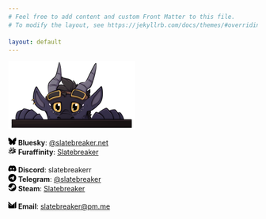 ```yaml
---
# Feel free to add content and custom Front Matter to this file.
# To modify the layout, see https://jekyllrb.com/docs/themes/#overriding-theme-defaults

layout: default
---
```

![Me](/img/sticker.png)

<span><svg role="img" width = 16px height=16px viewBox="0 0 24 24" xmlns="http://www.w3.org/2000/svg"><title>Bluesky</title><path d="M12 10.8c-1.087-2.114-4.046-6.053-6.798-7.995C2.566.944 1.561 1.266.902 1.565.139 1.908 0 3.08 0 3.768c0 .69.378 5.65.624 6.479.815 2.736 3.713 3.66 6.383 3.364.136-.02.275-.039.415-.056-.138.022-.276.04-.415.056-3.912.58-7.387 2.005-2.83 7.078 5.013 5.19 6.87-1.113 7.823-4.308.953 3.195 2.05 9.271 7.733 4.308 4.267-4.308 1.172-6.498-2.74-7.078a8.741 8.741 0 0 1-.415-.056c.14.017.279.036.415.056 2.67.297 5.568-.628 6.383-3.364.246-.828.624-5.79.624-6.478 0-.69-.139-1.861-.902-2.206-.659-.298-1.664-.62-4.3 1.24C16.046 4.748 13.087 8.687 12 10.8Z"/></svg> **Bluesky**: [@slatebreaker.net](https://bsky.app/profile/slatebreaker.net)</span>  
<span><svg role="img" width = 16px height=16px viewBox="0 0 24 24" xmlns="http://www.w3.org/2000/svg"><title>Fur Affinity</title><path d="M5.7 22.086c-.43-.11-1.068-.505-1.193-.74-.113-.21-.02-1.356.116-1.44.113-.07.113-.265 0-.444-.069-.109-.235-.081-.801.132-.89.335-1.195.336-1.839.01C1.348 19.282.7 18.557.273 17.69c-.45-.914-.388-1.097.518-1.538.392-.19.932-.485 1.2-.655l.485-.31-.049-.724-.05-.725.492-.525.492-.526-.185-.285-.438-.671c-.212-.323-.234-.424-.132-.615.158-.295.095-.347-.256-.213-.157.06-.33.108-.384.108-.133 0-.124-.387.016-.648.158-.296.036-.373-.221-.14-.157.141-.245.162-.331.076-.299-.299.627-2.522 1.193-2.867l.351-.214h-.447c-.247 0-.448-.04-.448-.09 0-.302 1.386-.99 2.37-1.175l.678-.128 1.169-1.878c.643-1.033 1.235-1.932 1.316-2 .313-.26.532-.028 1.471 1.548.524.879.982 1.628 1.018 1.664.037.037.371-.164.743-.446.83-.627 3.339-2.091 4.391-2.562.588-.262.817-.32.949-.237.142.09.206.518.355 2.364.1 1.24.18 2.61.177 3.045-.007 1.202.004 1.37.09 1.367.043 0 .265-.262.493-.58.702-.981.523-.945 2.491-.508l1.731.384 1.197 1.007c1.127.949 1.378 1.217 1.253 1.342-.03.029-.758.063-1.62.076-1.845.028-2.937.289-3.567.852-.328.294-.366.386-.377.907-.007.319-.009.612-.004.65.005.04.445-.114.977-.342.532-.227 1.042-.413 1.135-.413.092 0 .582.416 1.089.926l.921.925-.55 1.06-.552 1.06.5.57c.274.313.485.622.47.686-.044.179-1.023.99-1.195.99-.083 0-.151-.036-.152-.079 0-.043-.09-.228-.202-.41l-.201-.33-.718.199c-.956.265-1.105.253-1.456-.114-.358-.373-.478-.33-.478.173 0 .512-.368 1.125-.83 1.381-.409.227-2.396.944-3.438 1.24a7.784 7.784 0 0 0-1.13.43c-1.05.528-1.072.256-.089-1.108.608-.842.946-1.18 2.002-2.007.698-.547 1.29-1.068 1.316-1.16.025-.09.153-.944.284-1.896l.238-1.732-.52-.983c-.518-.978-.52-.984-.34-1.298.098-.173.16-.315.137-.315-.038 0-.784.414-.887.492-.023.018.085.132.24.255.323.253.724.99.904 1.659.137.507.04 2.034-.113 1.792-.057-.09-.09.025-.09.314-.003.465-.376 1.495-.542 1.495-.051 0-.093-.095-.093-.21 0-.117-.048-.212-.106-.212-.065 0-.081.16-.042.41l.066.41-.685-.015c-.502-.01-.738.032-.881.159-.287.253-2.584 1.447-3.396 1.766-1.069.419-1.14.494-1.498 1.602-.176.545-.389 1.096-.473 1.226-.34.521-1.547.87-2.326.67zm1.11-.594c.18-.204.327-.309.327-.231a.447.447 0 0 1-.125.265c-.068.069-.092.158-.051.198.1.1.344-.254.502-.734.153-.463.299-.61.226-.228-.027.143-.025.26.005.26.148 0 .537-.872.724-1.622.28-1.122.361-1.259 1.283-2.13.63-.596.816-.842.91-1.212.192-.748.233-.814.32-.516.044.145.055.382.025.527-.08.403.11.163.607-.763.543-1.011.668-1.105.617-.467l-.038.484.351-.338c.465-.447 1.386-1.672 1.387-1.845 0-.075-.13-.257-.289-.405-.276-.255-.231-.269.25-.075.139.056.156.023.091-.184-.424-1.372-.948-2.169-2.166-3.296-1-.925-1.51-1.273-2.411-1.645l-.727-.299-.658.386c-.614.36-3.89 3.406-3.89 3.617 0 .558 2.683-1.523 3.953-3.064.326-.397.607-.64.74-.64.392-.002 1.555.78 2.428 1.632 1.001.978 1.359 1.584 1.28 2.171-.06.442-.456 1.3-.691 1.495-.13.107-.146.075-.103-.215.027-.189.034-.343.014-.343-.02 0-.181.155-.36.343-.285.303-.317.315-.271.105.063-.289.046-.29-.729-.022a25.67 25.67 0 0 1-1.628.47c-1.125.287-1.701.505-2.13.81-.346.246-.372.402-.065.402.124 0 .388.172.586.383l.362.383.165-.236c.155-.221.728-.53.983-.53.063 0-.006.158-.153.35-.24.315-.267.443-.258 1.239.009.824-.03.993-.543 2.363-.303.811-.665 1.628-.804 1.815-.339.455-1.1.887-1.678.952-.444.05-.462.064-.303.24.284.314.759.464 1.05.331.209-.095.243-.088.194.038-.117.306.364.154.69-.219zm-1.664-.97a4.035 4.035 0 0 0-.251-.386c-.144-.192-.154-.188-.225.095-.08.317.047.47.39.473.147.001.166-.038.086-.183zm1.443-.68c.194-.194.152-.355-.127-.482-.326-.15-.387-.078-.255.3.118.338.191.372.382.182zm-3.1-.35c.21-.087.381-.178.381-.201 0-.175-1.24-.886-2.034-1.165a38.388 38.388 0 0 1-1.158-.421c-.306-.131.179.609.8 1.22.714.703 1.294.867 2.01.567zm-1.279-.127c-.158-.056-.177-.345-.023-.345.11 0 .269.295.195.359-.022.018-.1.012-.172-.014zm-.734-.688c-.2-.26-.242-.381-.149-.439.128-.08.664.352.588.474-.085.138-.32.12-.44-.035zm3.975.296c.813-.147.928-.198 1.245-.557.563-.638.986-1.455.948-1.834-.052-.525-.448-.75-1.425-.805-.451-.026-1.02.006-1.262.072-.582.157-1.206.863-1.45 1.64l-.184.583.276.47c.296.506.547.706.798.637.087-.024.561-.116 1.054-.206zm.1-.96c-.11-.134-.106-.192.03-.328.21-.21.397-.099.397.234 0 .293-.22.342-.426.094zm-.953-.638c-.27-.326.26-.736.594-.459.224.186.19.288-.152.465-.273.141-.32.14-.442-.006zm1.226-.526c-.161-.161-.162-.193-.013-.343.183-.182.338-.09.395.237.047.268-.162.326-.382.106zm4.412 1.437c.425-.182.99-.798.855-.932-.1-.1-1.189.63-1.3.873-.145.319-.157.317.445.06zm-8.732-.641c-.46-.23-.879-.458-.929-.508-.05-.05.19-.122.546-.163.7-.079 1.748-.36 1.662-.447-.03-.03-.426.017-.88.105-1.457.28-1.653.294-1.5.109.074-.089.363-.277.642-.418.544-.276.68-.42.236-.251-.602.229-1.204.657-1.204.857 0 .136.77.61 1.44.885.932.383.926.298-.013-.169zm10.603-.325c.972-.547.98-.556.391-.48-.636.084-1.04.274-1.04.49a.49.49 0 0 1-.127.299c-.218.218-.023.14.776-.309zm8.076-1.603c.037-.565-.019-.588-.69-.283-.496.225-.491.213-.34.761l.11.39.444-.189c.422-.179.446-.212.476-.679zm-5.436-.145c.046-.392-.033-.972-.179-1.32-.045-.107-.031-.185.032-.185.117 0 .546 1.053.546 1.342 0 .14.026.149.13.044.247-.246.077-1.808-.293-2.703-.169-.407.257.05.481.515l.208.433-.035-.527c-.062-.934-.38-1.46-1.203-1.993-1.042-.673-1.089-.759-.417-.753.563.004 1.724-.433 1.985-.747.099-.12.085-.133-.077-.071-.12.046-.042-.085.196-.33.518-.533.535-.822.026-.433-.445.338-.466.277-.08-.229.267-.349.293-.47.327-1.494.036-1.091.033-1.11-.165-.932-.123.111-.24.145-.3.086-.23-.227-.43.18-.615 1.258-.105.609-.253 1.258-.33 1.442-.143.347-.665.751-1.323 1.025l-.38.157-.58-.933-.582-.932.32-.064c.297-.06.306-.075.128-.205-.18-.131-.171-.146.113-.209.309-.068.85-.456.761-.545-.026-.026-.2-.005-.384.048-.39.112-.44-.006-.098-.234.13-.087.397-.453.593-.813.327-.603.338-.65.132-.585-.178.056-.246.014-.33-.206a1.805 1.805 0 0 1-.105-.53c0-.182-.045-.237-.157-.194-.222.085-.298-.192-.175-.637.057-.208.082-.378.055-.378-.118 0-1.311.811-1.962 1.334-.79.634-.854.828-.55 1.67.083.231.152.428.153.438 0 .01-.07.006-.158-.007-.088-.013-.337-.196-.553-.407-.573-.557-1.494-.93-2.448-.992-.83-.053-.883.098-.083.233.863.146.47.26-.896.26-1.059 0-1.615.052-2.222.207-.99.253-1.374.438-.732.353.554-.074 1.637.055 1.556.185-.033.054-.2.098-.373.098-.573 0-1.49.4-1.95.853-.402.394-1.07 1.528-.963 1.634.025.025.254-.07.509-.213.66-.366 1.57-.708 1.57-.59 0 .055-.102.154-.226.22-.53.285-1.46 1.31-1.46 1.611 0 .027.25-.018.553-.099.305-.08.673-.147.82-.148.248-.001.264.029.232.447l-.034.447.237-.316c.395-.528 2.1-2.244 2.853-2.872.39-.325.697-.604.682-.619-.015-.015-.204.013-.42.061-.609.138-.461-.06.214-.285l.606-.202-.395-.075c-.676-.127-.433-.245.304-.146 1.468.197 2.966 1.002 4.336 2.33 1.051 1.02 1.635 1.917 2.014 3.097l.311.972-.5.766c-.659 1.007-.906 1.438-.848 1.48.051.037 1.375.473 1.485.489.037.005.088-.167.113-.382zm-9.664-.727l1.053-1.013-.422.068-.421.068.263-.211c.312-.251.258-.269-.224-.072-.195.08-.474.182-.619.225-.262.08-.262.079-.063-.145.438-.49.006-.183-.76.54-.446.42-1 .92-1.232 1.108-.366.298-.387.336-.158.289.145-.03.5-.012.79.039.29.05.575.098.634.105.058.007.58-.444 1.159-1zm-1.747-.388c.327-.297.423-.452.375-.606-.068-.212-.262-.287-.262-.1a.106.106 0 0 1-.106.105c-.058 0-.105-.118-.105-.263 0-.34-.14-.335-.414.014-.276.351-.28.5-.008.355.249-.134.273-.017.056.27-.167.221-.22.718-.068.66.05-.019.29-.215.532-.435zm15.769-.113c.443-.196.754-.388.69-.427-.135-.084-1.518.504-1.573.669-.055.163-.008.15.883-.242zm-15.231-1.64c-.06-.112-.11-.35-.11-.527 0-.344-.173-.437-.283-.151-.07.183.254.882.41.882.05 0 .043-.092-.017-.204zm.38-.272c.063-.164-.127-.473-.291-.473-.108 0-.126.459-.023.562.117.117.25.08.314-.089zm4.212-.492l.347-.262c.023-.018-.078-.126-.225-.242-.319-.25-.641-.998-.552-1.28.087-.272-.09-.25-.445.056-.252.216-.295.33-.289.768.009.626.309 1.19.634 1.19.124 0 .363-.104.53-.23zm-4.962-1.33c-.078-.078-.396.107-.447.26-.02.058.072.155.204.214.211.095.244.077.275-.15.018-.142.004-.288-.032-.324zm5.232.016c.106-.096.192-.231.192-.3 0-.208-.378-.484-.564-.413-.203.078-.234.574-.047.76.163.164.189.161.419-.047zm5.653-1.38c.377-.361.427-.476.583-1.344.094-.521.244-1.517.334-2.213a87.1 87.1 0 0 1 .262-1.89c.055-.345.082-.644.06-.666-.021-.021-.261.616-.533 1.417-.272.8-.52 1.527-.552 1.614-.033.089.062.047.22-.098.152-.14.277-.216.277-.167 0 .271-.39 1.314-.599 1.601-.28.385-.317.542-.083.347.433-.36.226.322-.27.887-.304.345-.318.554-.017.254.238-.239.14.15-.103.41-.378.402-.023.274.421-.152zm-4.133-2.467c-.191-.273-.227-.183-.055.138.063.117.139.188.17.158.03-.03-.022-.163-.115-.296zm-.64-1.149c.16-.31.156-.343-.125-.817-.208-.352-.303-.44-.33-.31-.047.23-.22.235-.532.016-.24-.167-.24-.166-.172.2.038.201.025.394-.028.427-.054.033-.339-.103-.634-.302l-.537-.362-.069.314c-.038.173-.11.314-.16.314-.137 0-.419-.442-.419-.656 0-.331-.148-.201-.599.525l-.44.71.322.034c.177.02.373-.016.435-.079.187-.186 1.744-.127 2.337.089.729.265.763.261.952-.103zm1.1 14.733l-.47-.237v-1.264l.79-.394c.435-.216.824-.394.865-.395.106-.002.61.881.61 1.07 0 .159-1.114 1.457-1.25 1.457-.042 0-.287-.106-.545-.237zm-1.154-.657c-.196-.202-.335-.386-.31-.41.025-.024.223-.117.44-.207l.395-.164v.574c0 .316-.038.574-.084.574-.047 0-.245-.165-.44-.367zm2.876-1.33c-.278-.42-.282-.448-.097-.558.107-.063.51-.316.894-.561.691-.441.962-.54.962-.354 0 .116-1.2 1.748-1.356 1.845-.061.038-.243-.13-.403-.373z"/></svg> **Furaffinity**: [Slatebreaker](https://www.furaffinity.net/user/slatebreaker)</span>  
<br>
<span><svg role="img" width = 16px height=16px viewBox="0 0 24 24" xmlns="http://www.w3.org/2000/svg"><title>Discord</title><path d="M20.317 4.3698a19.7913 19.7913 0 00-4.8851-1.5152.0741.0741 0 00-.0785.0371c-.211.3753-.4447.8648-.6083 1.2495-1.8447-.2762-3.68-.2762-5.4868 0-.1636-.3933-.4058-.8742-.6177-1.2495a.077.077 0 00-.0785-.037 19.7363 19.7363 0 00-4.8852 1.515.0699.0699 0 00-.0321.0277C.5334 9.0458-.319 13.5799.0992 18.0578a.0824.0824 0 00.0312.0561c2.0528 1.5076 4.0413 2.4228 5.9929 3.0294a.0777.0777 0 00.0842-.0276c.4616-.6304.8731-1.2952 1.226-1.9942a.076.076 0 00-.0416-.1057c-.6528-.2476-1.2743-.5495-1.8722-.8923a.077.077 0 01-.0076-.1277c.1258-.0943.2517-.1923.3718-.2914a.0743.0743 0 01.0776-.0105c3.9278 1.7933 8.18 1.7933 12.0614 0a.0739.0739 0 01.0785.0095c.1202.099.246.1981.3728.2924a.077.077 0 01-.0066.1276 12.2986 12.2986 0 01-1.873.8914.0766.0766 0 00-.0407.1067c.3604.698.7719 1.3628 1.225 1.9932a.076.076 0 00.0842.0286c1.961-.6067 3.9495-1.5219 6.0023-3.0294a.077.077 0 00.0313-.0552c.5004-5.177-.8382-9.6739-3.5485-13.6604a.061.061 0 00-.0312-.0286zM8.02 15.3312c-1.1825 0-2.1569-1.0857-2.1569-2.419 0-1.3332.9555-2.4189 2.157-2.4189 1.2108 0 2.1757 1.0952 2.1568 2.419 0 1.3332-.9555 2.4189-2.1569 2.4189zm7.9748 0c-1.1825 0-2.1569-1.0857-2.1569-2.419 0-1.3332.9554-2.4189 2.1569-2.4189 1.2108 0 2.1757 1.0952 2.1568 2.419 0 1.3332-.946 2.4189-2.1568 2.4189Z"/></svg> **Discord**: slatebreakerr</span>  
<span><svg role="img" width = 16px height=16px viewBox="0 0 24 24" xmlns="http://www.w3.org/2000/svg"><title>Telegram</title><path d="M11.944 0A12 12 0 0 0 0 12a12 12 0 0 0 12 12 12 12 0 0 0 12-12A12 12 0 0 0 12 0a12 12 0 0 0-.056 0zm4.962 7.224c.1-.002.321.023.465.14a.506.506 0 0 1 .171.325c.016.093.036.306.02.472-.18 1.898-.962 6.502-1.36 8.627-.168.9-.499 1.201-.82 1.23-.696.065-1.225-.46-1.9-.902-1.056-.693-1.653-1.124-2.678-1.8-1.185-.78-.417-1.21.258-1.91.177-.184 3.247-2.977 3.307-3.23.007-.032.014-.15-.056-.212s-.174-.041-.249-.024c-.106.024-1.793 1.14-5.061 3.345-.48.33-.913.49-1.302.48-.428-.008-1.252-.241-1.865-.44-.752-.245-1.349-.374-1.297-.789.027-.216.325-.437.893-.663 3.498-1.524 5.83-2.529 6.998-3.014 3.332-1.386 4.025-1.627 4.476-1.635z"/></svg> **Telegram**: [@slatebreaker](https://t.me/Slatebreaker)</span>  
<span><svg role="img" width = 16px height=16px viewBox="0 0 24 24" xmlns="http://www.w3.org/2000/svg"><title>Steam</title><path d="M11.979 0C5.678 0 .511 4.86.022 11.037l6.432 2.658c.545-.371 1.203-.59 1.912-.59.063 0 .125.004.188.006l2.861-4.142V8.91c0-2.495 2.028-4.524 4.524-4.524 2.494 0 4.524 2.031 4.524 4.527s-2.03 4.525-4.524 4.525h-.105l-4.076 2.911c0 .052.004.105.004.159 0 1.875-1.515 3.396-3.39 3.396-1.635 0-3.016-1.173-3.331-2.727L.436 15.27C1.862 20.307 6.486 24 11.979 24c6.627 0 11.999-5.373 11.999-12S18.605 0 11.979 0zM7.54 18.21l-1.473-.61c.262.543.714.999 1.314 1.25 1.297.539 2.793-.076 3.332-1.375.263-.63.264-1.319.005-1.949s-.75-1.121-1.377-1.383c-.624-.26-1.29-.249-1.878-.03l1.523.63c.956.4 1.409 1.5 1.009 2.455-.397.957-1.497 1.41-2.454 1.012H7.54zm11.415-9.303c0-1.662-1.353-3.015-3.015-3.015-1.665 0-3.015 1.353-3.015 3.015 0 1.665 1.35 3.015 3.015 3.015 1.663 0 3.015-1.35 3.015-3.015zm-5.273-.005c0-1.252 1.013-2.266 2.265-2.266 1.249 0 2.266 1.014 2.266 2.266 0 1.251-1.017 2.265-2.266 2.265-1.253 0-2.265-1.014-2.265-2.265z"/></svg> **Steam**: [Slatebreaker](https://steamcommunity.com/id/Slatebreaker/)</span>  
<br>
<span><svg role="img" width = 16px height=16px viewBox="0 0 24 24" xmlns="http://www.w3.org/2000/svg"><title>Proton Mail</title><path d="m15.24 8.998 3.656-3.073v15.81H2.482C1.11 21.735 0 20.609 0 19.223V6.944l7.58 6.38a2.186 2.186 0 0 0 2.871-.042l4.792-4.284h-.003zm-5.456 3.538 1.809-1.616a2.438 2.438 0 0 1-1.178-.533L.905 2.395A.552.552 0 0 0 0 2.826v2.811l8.226 6.923a1.186 1.186 0 0 0 1.558-.024zM23.871 2.463a.551.551 0 0 0-.776-.068l-3.199 2.688v16.653h1.623c1.371 0 2.481-1.127 2.481-2.513V2.824a.551.551 0 0 0-.129-.36z"/></svg> **Email**: [slatebreaker@pm.me](mailto:slatebreaker@pm.me)</span>  